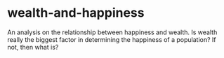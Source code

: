 # wealth-and-happiness
An analysis on the relationship between happiness and wealth. Is wealth really the biggest factor in determining the happiness of a population? If not, then what is?
